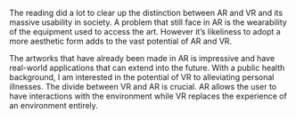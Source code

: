 The reading did a lot to clear up the distinction between AR and VR and its massive usability in society. A problem that still face in AR is the wearability of the equipment used to access the art. However it’s likeliness to adopt a more aesthetic form adds to the vast potential of AR and VR. 

The artworks that have already been made in AR is impressive and have real-world applications that can extend into the future. With a public health background, I am interested in the potential of VR to alleviating personal illnesses. The divide between VR and AR is crucial. AR allows the user to have interactions with the environment while VR replaces the experience of an environment entirely.
